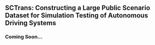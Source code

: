 ## SCTrans: Constructing a Large Public Scenario Dataset for Simulation Testing of Autonomous Driving Systems
### Coming Soon...
